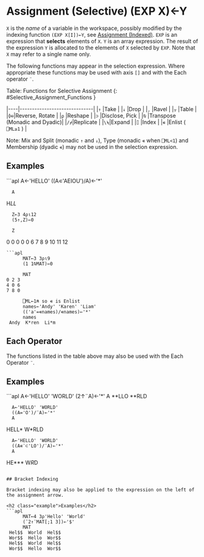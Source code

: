 <div style="display: none;">
  ←
</div>

<h1 class="heading"><span class="name">Assignment (Selective)</span> <span class="command">(EXP X)←Y</span></h1>

`X` is the *name* of a variable in the workspace, possibly modified by the indexing function `(EXP X[I])←Y`, see [Assignment (Indexed)](assignment-indexed.md).  `EXP` is an expression that **selects** elements of `X`.  `Y` is an array expression. The result of the expression `Y` is allocated to the elements of `X` selected by `EXP`. Note that `X` may refer to a single name only.

The following functions may appear in the selection expression. Where appropriate these functions may be used with axis `[]` and with the Each operator `¨`.

Table: Functions for Selective Assignment {: #Selective_Assignment_Functions }

|----|------------------------------|
|`↑` |Take                          |
|`↓` |Drop                          |
|`,` |Ravel                         |
|`⍪` |Table                         |
|`⌽⊖`|Reverse, Rotate               |
|`⍴` |Reshape                       |
|`⊃` |Disclose, Pick                |
|`⍉` |Transpose (Monadic and Dyadic)|
|`/⌿`|Replicate                     |
|`\⍀`|Expand                        |
|`⌷` |Index                         |
|`∊` |Enlist ( `⎕ML≥1` )            |

Note: Mix and Split (monadic `↑` and `↓`), Type (monadic `∊` when `⎕ML<1`) and Membership (dyadic `∊`) may not be used in the selection expression.

<h2 class="example">Examples</h2>
```apl
      A←'HELLO'
      ((A∊'AEIOU')/A)←'*'
 
      A
H*LL*
 
      Z←3 4⍴⍳12
      (5↑,Z)←0
 
      Z
0  0  0  0
0  6  7  8
9 10 11 12

```
```apl
      MAT←3 3⍴⍳9
      (1 1⍉MAT)←0
 
      MAT
0 2 3
4 0 6
7 8 0
       
      ⎕ML←1⍝ so ∊ is Enlist
      names←'Andy' 'Karen' 'Liam'
      (('a'=∊names)/∊names)←'*'
      names
 Andy  K*ren  Li*m
```

## Each Operator

The functions listed in the table above may also be used with the Each Operator `¨`.

<h2 class="example">Examples</h2>
```apl
      A←'HELLO' 'WORLD'
      (2↑¨A)←'*'
      A
 **LLO  **RLD
 
      A←'HELLO' 'WORLD'
      ((A='O')/¨A)←'*'
      A
 HELL*  W*RLD

      A←'HELLO' 'WORLD'
      ((A∊¨⊂'LO')/¨A)←'*'
      A
 HE***  W*R*D
```

## Bracket Indexing

Bracket indexing may also be applied to the expression on the left of the assignment arrow.

<h2 class="example">Examples</h2>
```apl
      MAT←4 3⍴'Hello' 'World'
      (¯2↑¨MAT[;1 3])←'$'
      MAT
 Hel$$  World  Hel$$ 
 Wor$$  Hello  Wor$$ 
 Hel$$  World  Hel$$ 
 Wor$$  Hello  Wor$$ 

```
